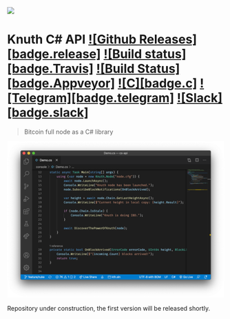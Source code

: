 <img width="200px" src="https://github.com/k-nuth/cs-api/raw/master/docs/images/kth-purple.png" />

# Knuth C# API <a target="_blank" href="https://github.com/k-nuth/cs-api/releases">![Github Releases][badge.release]</a> <a target="_blank" href="https://travis-ci.org/k-nuth/cs-api">![Build status][badge.Travis]</a> <a target="_blank" href="https://ci.appveyor.com/projects/k-nuth/cs-api">![Build Status][badge.Appveyor]</a> <a href="#">![C][badge.c]</a> <a target="_blank" href="https://t.me/knuth_cash">![Telegram][badge.telegram]</a> <a target="_blank" href="https://k-nuth.slack.com/">![Slack][badge.slack]</a>

> Bitcoin full node as a C# library

<p align="center"><img width="800px" src="docs/images/demo.png" /></p>

Repository under construction, the first version will be released shortly.
